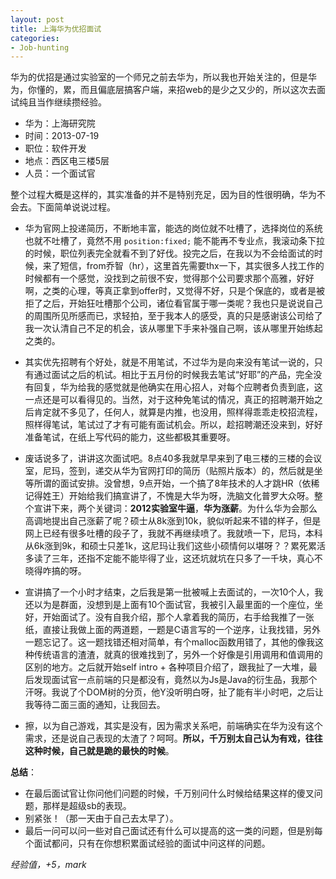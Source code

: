 ```yaml
---
layout: post
title: 上海华为优招面试
categories:
- Job-hunting
---
```


华为的优招是通过实验室的一个师兄之前去华为，所以我也开始关注的，但是华为，你懂的，累，而且偏底层搞客户端，来招web的是少之又少的，所以这次去面试纯且当作继续攒经验。

- 华为：上海研究院
- 时间：2013-07-19
- 职位：软件开发
- 地点：西区电三楼5层
- 人员：一个面试官

整个过程大概是这样的，其实准备的并不是特别充足，因为目的性很明确，华为不会去。下面简单说说过程。

- 华为官网上投递简历，不断地丰富，能选的岗位就不吐槽了，选择岗位的系统也就不吐槽了，竟然不用 `position:fixed;` 能不能再不专业点，我滚动条下拉的时候，职位列表完全就看不到了好伐。投完之后，在我以为不会给面试的时候，来了短信，from乔智（hr），这里首先需要thx一下，其实很多人找工作的时候都有一个感觉，没找到之前很不安，觉得那个公司要求那个高雅，好好啊，之类的心理，等真正拿到offer时，又觉得不好，只是个保底的，或者是被拒了之后，开始狂吐槽那个公司，诸位看官属于哪一类呢？我也只是说说自己的周围所见所感而已，求轻拍，至于我本人的感受，真的只是感谢该公司给了我一次认清自己不足的机会，该从哪里下手来补强自己啊，该从哪里开始练起之类的。

- 其实优先招聘有个好处，就是不用笔试，不过华为是向来没有笔试一说的，只有通过面试之后的机试。相比于五月份的时候我去笔试“好耶”的产品，完全没有回复，华为给我的感觉就是他确实在用心招人，对每个应聘者负责到底，这一点还是可以看得见的。当然，对于这种免笔试的情况，真正的招聘潮开始之后肯定就不多见了，任何人，就算是内推，也没用，照样得乖乖走校招流程，照样得笔试，笔试过了才有可能有面试机会。所以，趁招聘潮还没来到，好好准备笔试，在纸上写代码的能力，这些都极其重要呀。

- 废话说多了，讲讲这次面试吧。8点40多我就早早来到了电三楼的三楼的会议室，尼玛，签到，递交从华为官网打印的简历（贴照片版本）的，然后就是坐等所谓的面试安排。没曾想，9点开始，一个搞了8年技术的人才跳HR（依稀记得姓王）开始给我们搞宣讲了，不愧是大华为呀，洗脑文化普罗大众呀。整个宣讲下来，两个关键词：**2012实验室牛逼**，**华为涨薪**。为什么华为会那么高调地提出自己涨薪了呢？硕士从8k涨到10k，貌似听起来不错的样子，但是网上已经有很多吐槽的段子了，我就不再继续喷了。我就喷一下，尼玛，本科从6k涨到9k，和硕士只差1k，这尼玛让我们这些小硕情何以堪呀？？累死累活多读了三年，还指不定能不能毕得了业，这还坑就坑在只多了一千块，真心不晓得咋搞的呀。

- 宣讲搞了一个小时才结束，之后我是第一批被喊上去面试的，一次10个人，我还以为是群面，没想到是上面有10个面试官，我被引入最里面的一个座位，坐好，开始面试了。没有自我介绍，那个人拿着我的简历，右手给我推了一张纸，直接让我做上面的两道题，一题是C语言写的一个逆序，让我找错，另外一题忘记了。这一题找错还相对简单，有个malloc函数用错了，其他的像我这种传统语言的渣渣，就真的很难找到了，另外一个好像是引用调用和值调用的区别的地方。之后就开始self intro + 各种项目介绍了，跟我扯了一大堆，最后发现面试官一点前端的只是都没有，竟然以为Js是Java的衍生品，我那个汗呀。我说了个DOM树的分页，他Y没听明白呀，扯了能有半小时吧，之后让我等待二面三面的通知，让我回去。

- 擦，以为自己游戏，其实是没有，因为需求关系吧，前端确实在华为没有这个需求，还是说自己表现的太渣了？呵呵。**所以，千万别太自己认为有戏，往往这种时候，自己就是跪的最快的时候**。

**总结**：

- 在最后面试官让你问他们问题的时候，千万别问什么时候给结果这样的傻叉问题，那样是超级sb的表现。
- 别紧张！（那一天由于自己去太早了）。
- 最后一问可以问一些对自己面试还有什么可以提高的这一类的问题，但是别每个面试都问，只有在你想积累面试经验的面试中问这样的问题。

*经验值，+5，mark*